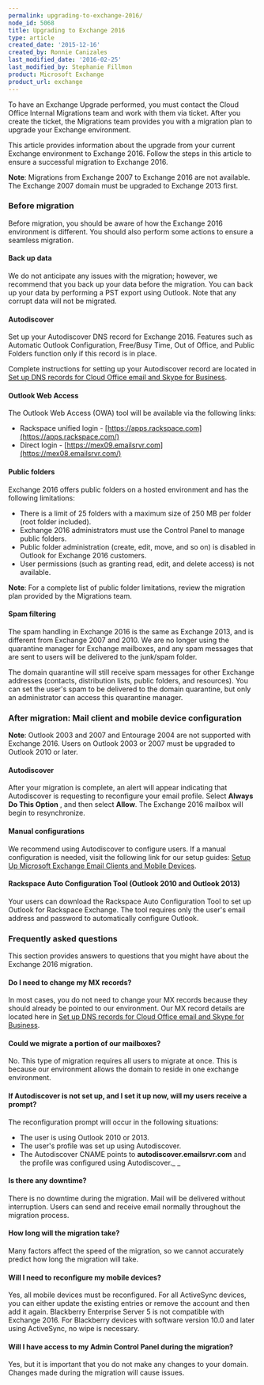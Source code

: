 ```yaml
---
permalink: upgrading-to-exchange-2016/
node_id: 5068
title: Upgrading to Exchange 2016
type: article
created_date: '2015-12-16'
created_by: Ronnie Canizales
last_modified_date: '2016-02-25'
last_modified_by: Stephanie Fillmon
product: Microsoft Exchange
product_url: exchange
---
```


To have an Exchange Upgrade performed, you must contact the Cloud Office Internal Migrations team and work with them via ticket. After you create the ticket, the Migrations team provides you with a migration plan to upgrade your Exchange environment.

This article provides information about the upgrade from your current Exchange environment to Exchange 2016. Follow the steps in this article to ensure a successful migration to Exchange 2016.

**Note**: Migrations from Exchange 2007 to Exchange 2016 are not available. The Exchange 2007 domain must be upgraded to Exchange 2013 first.

### Before migration

Before migration, you should be aware of how the Exchange 2016 environment is different. You should also perform some actions to ensure a seamless migration.

#### Back up data

We do not anticipate any issues with the migration; however, we recommend that you back up your data before the migration. You can back up your data by performing a PST export using Outlook. Note that any corrupt data will not be migrated.

#### Autodiscover

Set up your Autodiscover DNS record for Exchange 2016. Features such as Automatic Outlook Configuration, Free/Busy Time, Out of Office, and Public Folders function only if this record is in place.

Complete instructions for setting up your Autodiscover record are located in [Set up DNS records for Cloud Office email and Skype for Business](http://www.rackspace.com/knowledge_center/article/set-up-dns-records-for-cloud-office-email-and-skype-for-business).

#### Outlook Web Access

The Outlook Web Access (OWA) tool will be available via the following links:

- Rackspace unified login - [https://apps.rackspace.com](https://apps.rackspace.com/)
- Direct login - [https://mex09.emailsrvr.com](https://mex08.emailsrvr.com/)

#### Public folders

Exchange 2016 offers public folders on a hosted environment and has the following limitations:

- There is a limit of 25 folders with a maximum size of 250 MB per folder (root folder included).
- Exchange 2016 administrators must use the Control Panel to manage public folders.
- Public folder administration (create, edit, move,  and so on) is disabled in Outlook for Exchange 2016 customers.
- User permissions (such as granting read, edit, and delete access) is not available.

**Note**: For a complete list of public folder limitations, review the migration plan provided by the Migrations team.

#### Spam filtering

The spam handling in Exchange 2016 is the same as Exchange 2013, and is different from Exchange 2007 and 2010. We are no longer using the quarantine manager for Exchange mailboxes, and any spam messages that are sent to users will be delivered to the junk/spam folder.

The domain quarantine will still receive spam messages for other Exchange addresses (contacts, distribution lists, public folders, and resources). You can set the user's spam to be delivered to the domain quarantine, but only an administrator can access this quarantine manager.

### After migration: Mail client and mobile device configuration

**Note**: Outlook 2003 and 2007 and Entourage 2004 are not supported with Exchange 2016. Users on Outlook 2003 or 2007 must be upgraded to Outlook 2010 or later.

#### Autodiscover

After your migration is complete, an alert will appear indicating that Autodiscover is requesting to reconfigure your email profile. Select **Always Do This Option** , and then select **Allow**. The Exchange 2016 mailbox will begin to resynchronize.

#### Manual configurations

We recommend using Autodiscover to configure users. If a manual configuration is needed, visit the following link for our setup guides: [Setup Up Microsoft Exchange Email Clients and Mobile Devices](https://admin.rackspace.com/knowledge_center/article/setting-up-microsoft-exchange-email-clients-mobile-devices).

#### Rackspace Auto Configuration Tool (Outlook 2010 and Outlook 2013)

Your users can download the Rackspace Auto Configuration Tool to set up Outlook for Rackspace Exchange. The tool requires only the user's email address and password to automatically configure Outlook.

### Frequently asked questions

This section provides answers to questions that you might have about the Exchange 2016 migration.

#### Do I need to change my MX records?

In most cases, you do not need to change your MX records because they should already be pointed to our environment. Our MX record details are located here in [Set up DNS records for Cloud Office email and Skype for Business](https://admin.rackspace.com/knowledge_center/article/set-up-dns-records-for-cloud-office-email-and-skype-for-business).

#### Could we migrate a portion of our mailboxes?

No. This type of migration requires all users to migrate at once. This is because our environment allows the domain to reside in one exchange environment.

#### If Autodiscover is not set up, and I set it up now, will my users receive a prompt?

The reconfiguration prompt will occur in the following situations:

  - The user is using Outlook 2010 or 2013.
  - The user's profile was set up using Autodiscover.
  - The Autodiscover CNAME points to **autodiscover.emailsrvr.com** and the profile was configured using Autodiscover._ _

#### Is there any downtime?

There is no downtime during the migration. Mail will be delivered without interruption. Users can send and receive email normally throughout the migration process.

#### How long will the migration take?

Many factors affect the speed of the migration, so we cannot accurately predict how long the migration will take.

#### Will I need to reconfigure my mobile devices?

Yes, all mobile devices must be reconfigured. For all ActiveSync devices, you can either update the existing entries or remove the account and then add it again. Blackberry Enterprise Server 5 is not compatible with Exchange 2016. For Blackberry devices with software version 10.0 and later using ActiveSync, no wipe is necessary.

#### Will I have access to my Admin Control Panel during the migration?

Yes, but it is important that you do not make any changes to your domain. Changes made during the migration will cause issues.
